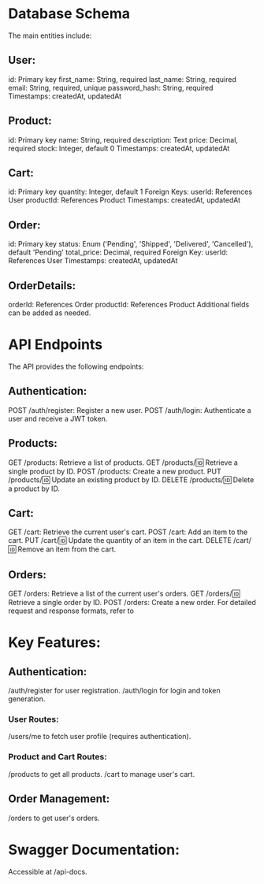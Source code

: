 # Database Schema
The main entities include:

## User:

id: Primary key
first_name: String, required
last_name: String, required
email: String, required, unique
password_hash: String, required
Timestamps: createdAt, updatedAt

## Product:

id: Primary key
name: String, required
description: Text
price: Decimal, required
stock: Integer, default 0
Timestamps: createdAt, updatedAt

## Cart:

id: Primary key
quantity: Integer, default 1
Foreign Keys:
userId: References User
productId: References Product
Timestamps: createdAt, updatedAt

## Order:

id: Primary key
status: Enum ('Pending', 'Shipped', 'Delivered', 'Cancelled'), default 'Pending'
total_price: Decimal, required
Foreign Key:
userId: References User
Timestamps: createdAt, updatedAt

## OrderDetails:

orderId: References Order
productId: References Product
Additional fields can be added as needed.

# API Endpoints
The API provides the following endpoints:

## Authentication:

POST /auth/register: Register a new user.
POST /auth/login: Authenticate a user and receive a JWT token.

## Products:

GET /products: Retrieve a list of products.
GET /products/:id: Retrieve a single product by ID.
POST /products: Create a new product.
PUT /products/:id: Update an existing product by ID.
DELETE /products/:id: Delete a product by ID.

## Cart:

GET /cart: Retrieve the current user's cart.
POST /cart: Add an item to the cart.
PUT /cart/:id: Update the quantity of an item in the cart.
DELETE /cart/:id: Remove an item from the cart.

## Orders:

GET /orders: Retrieve a list of the current user's orders.
GET /orders/:id: Retrieve a single order by ID.
POST /orders: Create a new order.
For detailed request and response formats, refer to

# Key Features:

## Authentication:

/auth/register for user registration.
/auth/login for login and token generation.

### User Routes:

/users/me to fetch user profile (requires authentication).

### Product and Cart Routes:

/products to get all products.
/cart to manage user's cart.

## Order Management:

/orders to get user's orders.

# Swagger Documentation:

Accessible at /api-docs.
